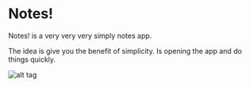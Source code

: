 Notes!
======



Notes! is a very very very simply notes app.

The idea is give you the benefit of simplicity.
Is opening the app and do things quickly.



![alt tag](https://lh5.ggpht.com/l8YxDBpc5PoJrI4YflCcClmdmp0YS56qhoowPBFaaFTVaIyTlm_Yk7EdH898JF8ii50=h900-rw)

